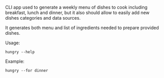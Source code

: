 CLI app used to generate a weekly menu of dishes to cook including breakfast, lunch and dinner, but it also should allow to easily add new dishes categories and data sources.

It generates both menu and list of ingredients needed to prepare provided dishes.


Usage:

```
hungry --help
```

Example:

```
hungry --for dinner
```
